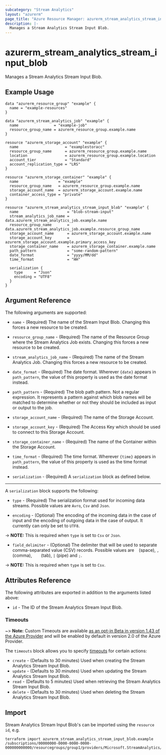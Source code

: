 ```yaml
---
subcategory: "Stream Analytics"
layout: "azurerm"
page_title: "Azure Resource Manager: azurerm_stream_analytics_stream_input_blob"
description: |-
  Manages a Stream Analytics Stream Input Blob.
---
```


# azurerm_stream_analytics_stream_input_blob

Manages a Stream Analytics Stream Input Blob.

## Example Usage

```hcl
data "azurerm_resource_group" "example" {
  name = "example-resources"
}

data "azurerm_stream_analytics_job" "example" {
  name                = "example-job"
  resource_group_name = azurerm_resource_group.example.name
}

resource "azurerm_storage_account" "example" {
  name                     = "examplestoracc"
  resource_group_name      = azurerm_resource_group.example.name
  location                 = azurerm_resource_group.example.location
  account_tier             = "Standard"
  account_replication_type = "LRS"
}

resource "azurerm_storage_container" "example" {
  name                  = "example"
  resource_group_name   = azurerm_resource_group.example.name
  storage_account_name  = azurerm_storage_account.example.name
  container_access_type = "private"
}

resource "azurerm_stream_analytics_stream_input_blob" "example" {
  name                      = "blob-stream-input"
  stream_analytics_job_name = data.azurerm_stream_analytics_job.example.name
  resource_group_name       = data.azurerm_stream_analytics_job.example.resource_group_name
  storage_account_name      = azurerm_storage_account.example.name
  storage_account_key       = azurerm_storage_account.example.primary_access_key
  storage_container_name    = azurerm_storage_container.example.name
  path_pattern              = "some-random-pattern"
  date_format               = "yyyy/MM/dd"
  time_format               = "HH"

  serialization {
    type     = "Json"
    encoding = "UTF8"
  }
}
```

## Argument Reference

The following arguments are supported:

* `name` - (Required) The name of the Stream Input Blob. Changing this forces a new resource to be created.

* `resource_group_name` - (Required) The name of the Resource Group where the Stream Analytics Job exists. Changing this forces a new resource to be created.

* `stream_analytics_job_name` - (Required) The name of the Stream Analytics Job. Changing this forces a new resource to be created.

* `date_format` - (Required) The date format. Wherever `{date}` appears in `path_pattern`, the value of this property is used as the date format instead.

* `path_pattern` - (Required) The blob path pattern. Not a regular expression. It represents a pattern against which blob names will be matched to determine whether or not they should be included as input or output to the job.

* `storage_account_name` - (Required) The name of the Storage Account.

* `storage_account_key` - (Required) The Access Key which should be used to connect to this Storage Account.

* `storage_container_name` - (Required) The name of the Container within the Storage Account.

* `time_format` - (Required) The time format. Wherever `{time}` appears in `path_pattern`, the value of this property is used as the time format instead.

* `serialization` - (Required) A `serialization` block as defined below.

---

A `serialization` block supports the following:

* `type` - (Required) The serialization format used for incoming data streams. Possible values are `Avro`, `Csv` and `Json`.

* `encoding` - (Optional) The encoding of the incoming data in the case of input and the encoding of outgoing data in the case of output. It currently can only be set to `UTF8`.

-> **NOTE:** This is required when `type` is set to `Csv` or `Json`.

* `field_delimiter` - (Optional) The delimiter that will be used to separate comma-separated value (CSV) records. Possible values are ` ` (space), `,` (comma), `   ` (tab), `|` (pipe) and `;`.

-> **NOTE:** This is required when `type` is set to `Csv`.

## Attributes Reference

The following attributes are exported in addition to the arguments listed above:

* `id` - The ID of the Stream Analytics Stream Input Blob.

### Timeouts

~> **Note:** Custom Timeouts are available [as an opt-in Beta in version 1.43 of the Azure Provider](/docs/providers/azurerm/guides/2.0-beta.html) and will be enabled by default in version 2.0 of the Azure Provider.

The `timeouts` block allows you to specify [timeouts](https://www.terraform.io/docs/configuration/resources.html#timeouts) for certain actions:

* `create` - (Defaults to 30 minutes) Used when creating the Stream Analytics Stream Input Blob.
* `update` - (Defaults to 30 minutes) Used when updating the Stream Analytics Stream Input Blob.
* `read` - (Defaults to 5 minutes) Used when retrieving the Stream Analytics Stream Input Blob.
* `delete` - (Defaults to 30 minutes) Used when deleting the Stream Analytics Stream Input Blob.

## Import

Stream Analytics Stream Input Blob's can be imported using the `resource id`, e.g.

```shell
terraform import azurerm_stream_analytics_stream_input_blob.example /subscriptions/00000000-0000-0000-0000-000000000000/resourcegroups/group1/providers/Microsoft.StreamAnalytics/streamingjobs/job1/inputs/input1
```
